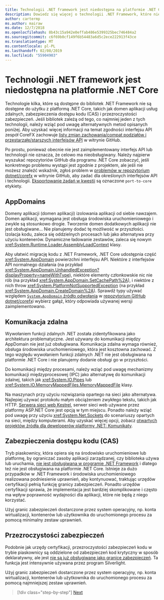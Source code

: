 ```yaml
---
title: Technologii .NET framework jest niedostępna na platformie .NET Core
description: Dowiedz się więcej o technologii .NET Framework, które nie są dostępne na platformie .NET Core
author: cartermp
ms.author: mairaw
ms.date: 12/7/2018
ms.openlocfilehash: 8b43c15a942e0effab486e5399325bec746484a2
ms.sourcegitcommit: c6f69b0cf149f6b54483a6d5c2ece222913f43ce
ms.translationtype: MT
ms.contentlocale: pl-PL
ms.lasthandoff: 02/08/2019
ms.locfileid: "55904903"
---
```

# <a name="net-framework-technologies-unavailable-on-net-core"></a>Technologii .NET framework jest niedostępna na platformie .NET Core

Technologie kilka, które są dostępne do bibliotek .NET Framework nie są dostępne do użytku z platformą .NET Core, takich jak domen aplikacji usług zdalnych, zabezpieczenia dostępu kodu (CAS) i przezroczystości zabezpieczeń. Jeśli bibliotek zależą od tego, co najmniej jeden z tych technologii, należy wziąć pod uwagę alternatywnych metod opisanych poniżej. Aby uzyskać więcej informacji na temat zgodności interfejsu API zespół CoreFX zachowuje [listy zmian zachowania/compat podziałów i przestarzałe/starszych interfejsów API](https://github.com/dotnet/corefx/wiki/ApiCompat) w witrynie GitHub.

Po prostu, ponieważ obecnie nie jest zaimplementowany interfejs API lub technologii nie oznacza, że celowo ma nieobsługiwany. Należy najpierw wyszukać repozytoriów GitHub dla programu .NET Core zobaczyć, jeśli konkretnego problemu wystąpi jest zgodnie z projektem, ale jeśli nie możesz znaleźć wskaźnik, zgłoś problem w [problemów w repozytorium dotnet/corefx](https://github.com/dotnet/corefx/issues) w witrynie GitHub, aby zadać dla określonych interfejsów API i technologii. [Eksportowanie żądań w kwestii](https://github.com/dotnet/corefx/labels/port-to-core) są oznaczone `port-to-core` etykiety.

## <a name="appdomains"></a>AppDomains

Domeny aplikacji (domen aplikacji) izolowania aplikacji od siebie nawzajem. Domen aplikacji, wymagana jest obsługa środowiska uruchomieniowego i zwykle są stosunkowo drogie. Tworzenie domen dodatkowych aplikacji nie jest obsługiwane... Nie planujemy dodać tę możliwość w przyszłości. Izolacja kodu, zaleca się oddzielnych procesach lub jako alternatywa przy użyciu kontenerów. Dynamiczne ładowanie zestawów, zaleca się nowym <xref:System.Runtime.Loader.AssemblyLoadContext> klasy.

Aby ułatwić migrację kodu z .NET Framework, .NET Core udostępnia część <xref:System.AppDomain> powierzchni interfejsu API. Niektóre z interfejsów API normalnego działania (na przykład <xref:System.AppDomain.UnhandledException?displayProperty=nameWithType>), niektóre elementy członkowskie nic nie rób (na przykład <xref:System.AppDomain.SetCachePath%2A>), i niektóre z nich throw <xref:System.PlatformNotSupportedException> (na przykład <xref:System.AppDomain.CreateDomain%2A>). Sprawdź typy używać względem [ `System.AppDomain` źródło odwołania](https://github.com/dotnet/corefx/blob/master/src/System.Runtime.Extensions/src/System/AppDomain.cs) w [repozytorium GitHub dotnet/corefx](https://github.com/dotnet/corefx)i wybierz gałąź, który odpowiada używanej wersji zaimplementowano.

## <a name="remoting"></a>Komunikacja zdalna

Wywołaniem funkcji zdalnych .NET została zidentyfikowana jako architektura problematyczne. Jest używany do komunikacji między AppDomain nie jest już obsługiwana. Komunikacja zdalna wymaga również, obsługa środowiska uruchomieniowego, która jest kosztowna zachować. Z tego względu wywołaniem funkcji zdalnych .NET nie jest obsługiwana na platformie .NET Core i nie planujemy dodanie obsługi go w przyszłości.

Do komunikacji między procesami, należy wziąć pod uwagę mechanizmy komunikacji międzyprocesowej (IPC) jako alternatywę do komunikacji zdalnej, takich jak <xref:System.IO.Pipes> lub <xref:System.IO.MemoryMappedFiles.MemoryMappedFile> klasy.

Na maszynach przy użyciu rozwiązania opartego na sieci jako alternatywa. Najlepiej używać protokołu małym obciążeniem zwykłego tekstu, takich jak HTTP. [Serwera sieci web Kestrel](https://docs.microsoft.com/aspnet/core/fundamentals/servers/kestrel), serwer sieci web używane przez platformy ASP.NET Core jest opcją w tym miejscu. Ponadto należy wziąć pod uwagę przy użyciu <xref:System.Net.Sockets> do scenariuszy opartych na sieci, między komputerami. Aby uzyskać więcej opcji, zobacz [otwartych projektów źródła dla deweloperów platformy .NET: Komunikaty](https://github.com/Microsoft/dotnet/blob/master/dotnet-developer-projects.md#messaging).

## <a name="code-access-security-cas"></a>Zabezpieczenia dostępu kodu (CAS)

Tryb piaskownicy, która opiera się na środowisko uruchomieniowe lub platformę, by ograniczać zasoby aplikacji zarządzanej, czy biblioteka używa lub uruchamia, [nie jest obsługiwana w programie .NET Framework](~/docs/framework/misc/code-access-security.md) i dlatego też nie jest obsługiwana na platformie .NET Core. Istnieje za dużo przypadków w .NET Framework i środowiska uruchomieniowego realizowana podniesienie uprawnień, aby kontynuować, traktując urzędów certyfikacji pełnią funkcję granicy zabezpieczeń. Ponadto urzędów certyfikacji sprawia, że implementacja jest bardziej skomplikowane i często ma wpływ poprawność wydajności dla aplikacji, które nie będą z niego korzystać.

Użyj granic zabezpieczeń dostarczone przez system operacyjny, np. konta wirtualizacji, kontenerów lub użytkownika do uruchomionego procesu za pomocą minimalny zestaw uprawnień.

## <a name="security-transparency"></a>Przezroczystości zabezpieczeń

Podobnie jak urzędy certyfikacji, przezroczystości zabezpieczeń kodu w trybie piaskownicy są oddzielone od zabezpieczeń kod krytyczny w sposób deklaratywny, ale jest [nie są już obsługiwane jako granice zabezpieczeń](~/docs/framework/misc/security-transparent-code.md). Ta funkcja jest intensywnie używana przez program Silverlight. 

Użyj granic zabezpieczeń dostarczone przez system operacyjny, np. konta wirtualizacji, kontenerów lub użytkownika do uruchomionego procesu za pomocą najmniejszej zestaw uprawnień.

>[!div class="step-by-step"]
>[Next](third-party-deps.md)
